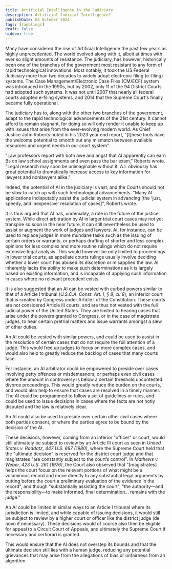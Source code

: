 ```yaml
---
title: Artificial Intelligence in the Judiciary
description: Artificial Judicial Intelligence?
publishDate: 04 October 2024
tags: [ramblings]
draft: false
hidden: true
---
```


Many have considered the rise of Artificial Intelligence the past few years as highly unprecedented. The world evolved along with it, albeit at times with ever so slight amounts of resistance. The judiciary, has however, historically been one of the branches of the government most resistant to any form of rapid technological innovations. Most notably, it took the US Federal Judiciary more than two decades to widely adopt electronic filing (e-filing) systems. The Case Management/Electronic Case Files (CM/ECF) system was introduced in the 1990s, but by 2002, only 11 of the 94 District Courts had adopted such systems. It was not until 2007 that nearly all federal courts adopted e-filing systems, and 2014 that the Supreme Court's finally became fully operational.

The judiciary has to, along with the other two branches of the government, adapt to the rapid technological advancements of the 21st century. It cannot afford to remain stagnant, for doing so will only render it unable to keep up with issues that arise from the ever-evolving modern world. As Chief Justice John Roberts noted in his 2023 year end report, "[t]hese tools have the welcome potential to smooth out any mismatch between available resources and urgent needs in our court system".

"Law professors report with both awe and angst that AI apparently can earn Bs on law school assignments and even pass the bar exam," Roberts wrote. "Legal research may soon be unimaginable without it. A.I. obviously has great potential to dramatically increase access to key information for lawyers and nonlawyers alike."

Indeed, the potential of AI in the judiciary is vast, and the Courts should not be slow to catch up with such technological advancements. "Many AI applications Indisputably assist the judicial system in advancing [the 'just, speedy, and inexpensive' resolution of cases]", Roberts wrote.

It is thus argued that AI has, undeniably, a role in the future of the justice system. While direct arbitration by AI in larger trial court cases may not yet transpire so soon in the near future, it can still nevertheless be used to assist or augment the work of judges and lawyers. AI, for instance, can be used to replace judges in more mundane tasks such as the issuing of certain orders or warrants, or perhaps drafting of shorter and less complex opinions for less complex and more routine rulings which do not require extensive legal analysis. This would however be only limited to proceedings in lower trial courts, as appellate courts rulings usually involve deciding whether a lower court has abused its discretion or misapplied the law. AI inherently lacks the ability to make such determinations as it is largely based on existing information, and is incapable of applying such information in cases where no relevant precedent exists.

It is also suggested that an AI can be vested with curbed powers similar to that of a Article I tribunal (_U.S.C.A. Const. Art. I, § 8, cl. 9_), an inferior court that is created by Congress under Article I of the Constitution. These courts are not considered Article III courts, and are thus not vested with the full judicial power of the United States. They are limited to hearing cases that arise under the powers granted to Congress, or in the case of magistrate judges, to hear certain pretrial matters and issue warrants amongst a slew of other duties.

An AI could be vested with similar powers, and could be used to assist in the resolution of certain cases that do not require the full attention of a judge. This would free up judges to focus on more complex cases, and would also help to greatly reduce the backlog of cases that many courts face.

For instance, an AI arbitrator could be empowered to preside over cases involving petty offences or misdemeanors, or perhaps even civil cases where the amount in controversy is below a certain threshold uncontested divorce proceedings. This would greatly reduce the burden on the courts, and would also help to ensure that cases are resolved in a timely manner. The AI could be programmed to follow a set of guidelines or rules, and could be used to issue decisions in cases where the facts are not hotly disputed and the law is relatively clear.

An AI could also be used to preside over certain other civil cases where both parties consent, or where the parties agree to be bound by the decision of the AI.

These decisions, however, coming from an inferior "officer" or court, would still ultimately be subject to review by an Article III court as seen in _United States v. Raddatz, 447 U.S. 667 (1980)_, where the Supreme Court held that the "ultimate decision" is reserved for the district court judge and that magistrates "are constantly subject to the court’s control". In _Mathews v. Weber, 423 U.S. 261 (1976)_, the Court also observed that "[magistrates] helps the court focus on the relevant portions of what might be a voluminous record and move directly to any substantial legal arguments by putting before the court a preliminary evaluation of the evidence in the record", and though "substantially assisting the court", "the authority—and the responsibility—to make informed, final determination... remains with the judge."

An AI could be limited in similar ways to an Article I tribunal where its jurisdiction is limited, and while capable of issuing decisions, it would still be subject to review by a higher court or officer like the district judge (de novo if necessary). These decisions would of course also then be eligible for appeal to a Circuit Court of Appeals, and ultimately the Supreme Court if necessary and certiorari is granted.

This would ensure that the AI does not overstep its bounds and that the ultimate decision still lies with a human judge, reducing any potential grievances that may arise from the allegations of bias or unfairness from an algorithm.
